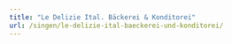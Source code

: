 ```yaml
---
title: "Le Delizie Ital. Bäckerei & Konditorei"
url: /singen/le-delizie-ital-baeckerei-und-konditorei/
---
```

